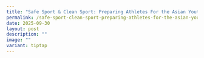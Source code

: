 ```yaml
---
title: "Safe Sport & Clean Sport: Preparing Athletes For the Asian Youth Games 2025"
permalink: /safe-sport-clean-sport-preparing-athletes-for-the-asian-youth-games-2025/
date: 2025-09-30
layout: post
description: ""
image: ""
variant: tiptap
---
```

